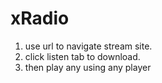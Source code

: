 # xRadio
1. use url to navigate stream site. 
2. click listen tab to download. 
3. then play any using any player
